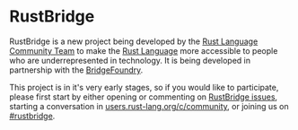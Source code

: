 # RustBridge

RustBridge is a new project being developed by the [Rust Language Community Team](https://github.com/rust-community)
to make the [Rust Language](https://www.rust-lang.org) more accessible to people who are underrepresented in technology.
It is being developed in partnership with the [BridgeFoundry](http://bridgefoundry.org/).

This project is in it's very early stages, so if you would like to participate, please first start by either opening
or commenting on [RustBridge issues](https://github.com/rust-community/rustbridge/issues), starting a conversation
in [users.rust-lang.org/c/community](https://users.rust-lang.org/c/community), or joining us on
[#rustbridge](https://client00.chat.mibbit.com/?server=irc.mozilla.org&channel=%23rustbridge).
